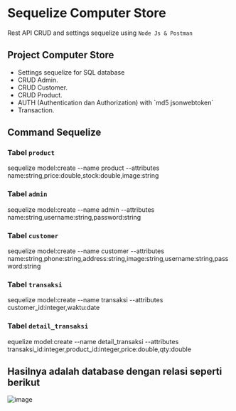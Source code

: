 # Sequelize Computer Store
Rest API CRUD and settings sequelize using `Node Js & Postman`


## Project Computer Store
<ul>
  <li>Settings sequelize for SQL database</li>
  <li>CRUD Admin.</li>
  <li>CRUD Customer.</li>
  <li>CRUD Product.</li>
  <li>AUTH (Authentication dan Authorization) with `md5 jsonwebtoken`</li>
  <li>Transaction.</li>
</ul>

## Command Sequelize
### Tabel `product`
sequelize model:create --name product --attributes name:string,price:double,stock:double,image:string

### Tabel `admin`
sequelize model:create --name admin --attributes name:string,username:string,password:string

### Tabel `customer` 
sequelize model:create --name customer --attributes name:string,phone:string,address:string,image:string,username:string,password:string

### Tabel `transaksi`
sequelize model:create --name transaksi --attributes customer_id:integer,waktu:date

### Tabel `detail_transaksi`
equelize model:create --name detail_transaksi --attributes transaksi_id:integer,product_id:integer,price:double,qty:double


## Hasilnya adalah database dengan relasi seperti berikut

![image](https://user-images.githubusercontent.com/87308406/156081931-56acf1c6-d29b-4f9d-98a2-928c3ebeb162.png)
